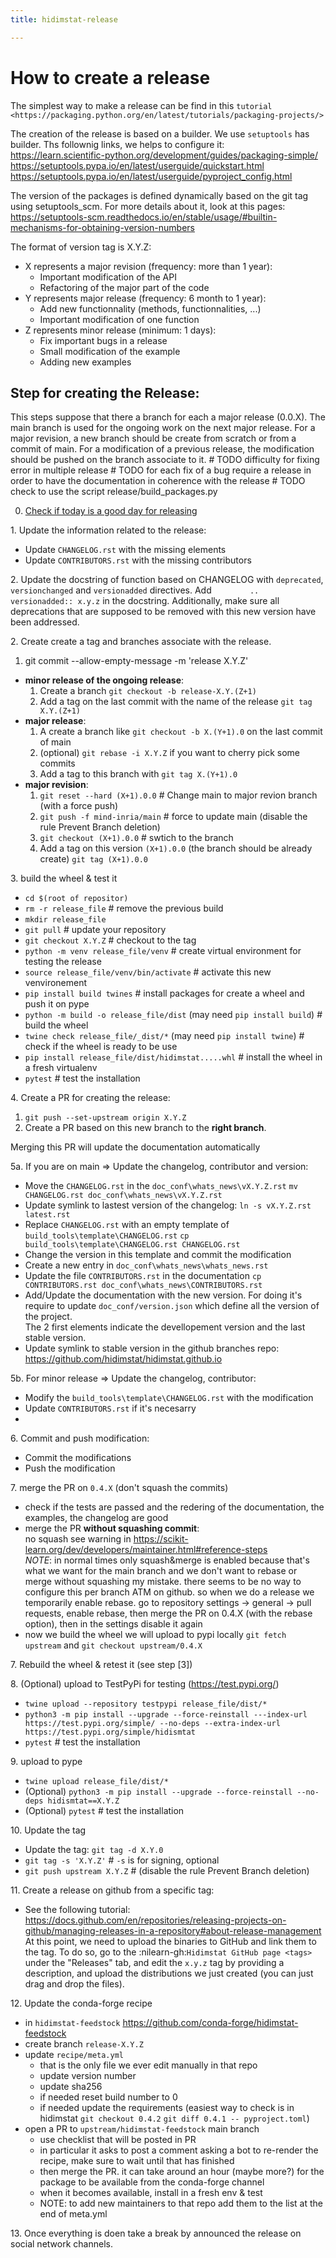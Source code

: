 ```yaml
---
title: hidimstat-release

---
```

# How to create a release

The simplest way to make a release can be find in this `tutorial <https://packaging.python.org/en/latest/tutorials/packaging-projects/>`

The creation of the release is based on a builder.
We use `setuptools` has builder. Ths follownig links, we helps to configure it:  
https://learn.scientific-python.org/development/guides/packaging-simple/
https://setuptools.pypa.io/en/latest/userguide/quickstart.html
https://setuptools.pypa.io/en/latest/userguide/pyproject_config.html

The version of the packages is defined dynamically based on the git tag using setuptools_scm.
For more details about it, look at this pages:
https://setuptools-scm.readthedocs.io/en/stable/usage/#builtin-mechanisms-for-obtaining-version-numbers

The format of version tag is X.Y.Z:
  - X represents a major revision (frequency: more than 1 year):
    - Important modification of the API
    - Refactoring of the major part of the code
  - Y represents major release (frequency: 6 month to 1 year):
    - Add new functionnality (methods, functionnalities, ...)
    - Important modification of one function
  - Z represents minor release (minimum: 1 days):
    - Fix important bugs in a release
    - Small modification of the example
    - Adding new examples

## Step for creating the Release:
This steps suppose that there a branch for each a major release (0.0.X).
The main branch is used for the ongoing work on the next major release.
For a major revision, a new branch should be create from scratch or from a commit of main.
For a modification of a previous release, the modification should be pushed on the branch associate to it.
      # TODO difficulty for fixing error in multiple release
      # TODO for each fix of a bug require a release in order to have the documentation in coherence with the release
      # TODO check to use the script release/build_packages.py

0. [Check if today is a good day for releasing](https://shouldideploy.today/)

1\. Update the information related to the release:
  - Update `CHANGELOG.rst` with the missing elements
  - Update `CONTRIBUTORS.rst` with the missing contributors

2\. Update the docstring of function based on CHANGELOG with ``deprecated``, ``versionchanged`` and ``versionadded`` directives.
Add `        .. versionadded:: x.y.z` in the docstring.
Additionally, make sure all deprecations that are supposed to be removed with this new version have been addressed.

2\. Create create a tag and branches associate with the release.
   
   1. git commit --allow-empty-message -m 'release X.Y.Z'
   - **minor release of the ongoing release**:
     1. Create a branch `git checkout -b release-X.Y.(Z+1)`
     2. Add a tag on the last commit with the name of the release `git tag X.Y.(Z+1)`
   - **major release**:
     1. A create a branch like `git checkout -b X.(Y+1).0` on the last commit of main
     2. (optional) `git rebase -i X.Y.Z` if you want to cherry pick some commits  
     3. Add a tag to this branch with `git tag X.(Y+1).0`
   - **major revision**:
     1. `git reset --hard (X+1).0.0` # Change main to major revion branch (with a force push)
     2. `git push -f mind-inria/main` # force to update main (disable the rule Prevent Branch deletion)
     3. `git checkout (X+1).0.0` # swtich to the branch
     4. Add a tag on this version `(X+1).0.0` (the branch should be already create) `git tag (X+1).0.0`

3\. build the wheel & test it
  - `cd $(root of repositor)` 
  - `rm -r release_file`  # remove the previous build
  - `mkdir release_file`
  - `git pull` # update your repository
  - `git checkout X.Y.Z` # checkout to the tag
  - `python -m venv release_file/venv` # create virtual environment for testing the release
  - `source release_file/venv/bin/activate` # activate this new venvironement
  - `pip install build twines` # install packages for create a wheel and push it on pype
  - `python -m build -o release_file/dist` (may need `pip install build`) # build the wheel
  - `twine check release_file/_dist/*` (may need `pip install twine`) # check if the wheel is ready to be use
  - `pip install release_file/dist/hidimstat.....whl` # install the wheel in a fresh virtualenv
  - `pytest` # test the installation
  
4\. Create a PR for creating the release:
   1. `git push --set-upstream origin X.Y.Z`
   2. Create a PR based on this new branch to the **right branch**.
   
Merging this PR will update the documentation automatically

5a. If you are on main => Update the changelog, contributor and version:
   - Move the `CHANGELOG.rst` in the `doc_conf\whats_news\vX.Y.Z.rst`
      `mv CHANGELOG.rst doc_conf\whats_news\vX.Y.Z.rst`
   - Update symlink to lastest version of the changelog: `ln -s vX.Y.Z.rst latest.rst`
   - Replace `CHANGELOG.rst` with an empty template of `build_tools\template\CHANGELOG.rst`
      `cp build_tools\template\CHANGELOG.rst CHANGELOG.rst`
   - Change the version in this template and commit the modification
   - Create a new entry in `doc_conf\whats_news\whats_news.rst`
   - Update the file `CONTRIBUTORS.rst` in the documentation
      `cp CONTRIBUTORS.rst doc_conf\whats_news\CONTRIBUTORS.rst`
   - Add/Update the documentation with the new version. For doing it's require to update `doc_conf/version.json` which define all the version of the project.\
   The 2 first elements indicate the devellopement version and the last stable version.
  - Update symlink to stable version in the github branches repo: https://github.com/hidimstat/hidimstat.github.io
  

5b. For minor release => Update the changelog, contributor:
  - Modify the `build_tools\template\CHANGELOG.rst` with the modification
  - Update `CONTRIBUTORS.rst` if it's necesarry
  - 

6\. Commit and push modification:
   - Commit the modifications
   - Push the modification 

7\. merge the PR on `0.4.X` (don't squash the commits)
  - check if the tests are passed and the redering of the documentation, the examples, the changelog are good
  - merge the PR **without squashing commit**:  
  no squash see warning in https://scikit-learn.org/dev/developers/maintainer.html#reference-steps \
  *NOTE*: in normal times only squash&merge is enabled because that's what we want for the main branch and we don't want to rebase or merge without squashing my mistake. there seems to be no way to configure this per branch ATM on github. so when we do a release we temporarily enable rebase. go to repository settings -> general -> pull requests, enable rebase, then merge the PR on 0.4.X (with the rebase option), then in the settings disable it again
- now we build the wheel we will upload to pypi locally `git fetch upstream` and `git checkout upstream/0.4.X`

7\. Rebuild the wheel & retest it (see step [3])

8\. (Optional) upload to TestPyPi for testing (https://test.pypi.org/)
  - `twine upload --repository testpypi release_file/dist/*`
  - `python3 -m pip install --upgrade --force-reinstall ---index-url https://test.pypi.org/simple/ --no-deps --extra-index-url https://test.pypi.org/simple/hidismtat`
  - `pytest` # test the installation

9\. upload to pype
  - `twine upload release_file/dist/*`
  - (Optional) `python3 -m pip install --upgrade --force-reinstall --no-deps hidismtat==X.Y.Z`
  - (Optional) `pytest` # test the installation

10\. Update the tag
  - Update the tag: `git tag -d X.Y.0`
  - `git tag -s 'X.Y.Z'` # `-s` is for signing, optional
  - `git push upstream X.Y.Z` # (disable the rule Prevent Branch deletion)

11\. Create a release on github from a specific tag:
  - See the following tutorial: https://docs.github.com/en/repositories/releasing-projects-on-github/managing-releases-in-a-repository#about-release-management
  At this point, we need to upload the binaries to GitHub and link them to the tag.
  To do so, go to the :nilearn-gh:`Hidimstat GitHub page <tags>` under the "Releases" tab, and edit the ``x.y.z`` tag by providing a description, and upload the distributions we just created (you can just drag and drop the files).

12\. Update the conda-forge recipe
  - in `hidimstat-feedstock` https://github.com/conda-forge/hidimstat-feedstock
  - create branch `release-X.Y.Z`
  - update `recipe/meta.yml`
    - that is the only file we ever edit manually in that repo
    - update version number
    - update sha256
    - if needed reset build number to 0
    - if needed update the requirements (easiest way to check is in hidimstat `git checkout 0.4.2` `git diff 0.4.1 -- pyproject.toml`)
  - open a PR to `upstream/hidimstat-feedstock` main branch
    - use checklist that will be posted in PR
    - in particular it asks to post a comment asking a bot to re-render the
      recipe, make sure to wait until that has finished
    - then merge the PR. it can take around an hour (maybe more?) for the
      package to be available from the conda-forge channel
    - when it becomes available, install in a fresh env & test
    - NOTE: to add new maintainers to that repo add them to the list at the end of meta.yml

13\. Once everything is doen take a break by announced the release on social network channels.
